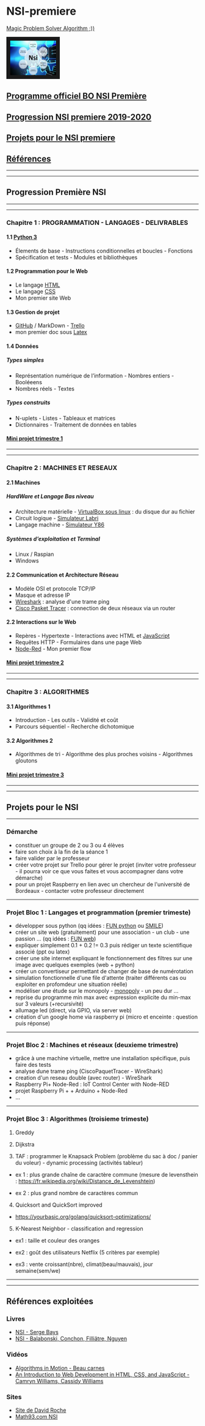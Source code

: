 # NSI-premiere

[Magic Problem Solver Algorithm ;))](https://proftomcrick.com/2011/04/26/feynman-problem-solving-algorithm/)

<a href="https://www.youtube.com/watch?v=gpJvvH8JFn4" target="_blank"><img src="https://github.com/Math13Net/NSI-premiere/blob/master/nsi.jpg" alt="NSI Première" width="120" height="90" border="10" /></a>

## [Programme officiel BO NSI Première](https://github.com/Math13Net/NSI-premiere/blob/master/programme-nsi-premiere.pdf)

## [Progression NSI premiere 2019-2020](#sommaire)

## [Projets pour le NSI premiere](#projet)

## [Références](#reference)

------------------------------------------------------------------------------------------------
------------------------------------------------------------------------------------------------

## <a name="sommaire"></a> Progression Première NSI
------------------------------------------------------------------------------------------------
------------------------------------------------------------------------------------------------

### Chapitre 1 : PROGRAMMATION - LANGAGES - DELIVRABLES
#### 1.1 [Python 3](https://repl.it/)
  * Élements de base - Instructions conditionnelles et boucles - Fonctions
  * Spécification et tests - Modules et bibliothèques

#### 1.2 Programmation pour le Web
 * Le langage [HTML](https://repl.it/)
 * Le langage [CSS](https://repl.it/)
 * Mon premier site Web

#### 1.3 Gestion de projet 
* [GitHub](https://github.com/GitHub/) / MarkDown - [Trello](https://trello.com/)
* mon premier doc sous [Latex](https://v2.overleaf.com/login)

#### 1.4 Données
 ##### Types simples
  * Représentation numérique de l’information - Nombres entiers - Booléeens
  * Nombres réels - Textes
 ##### Types construits
  * N-uplets - Listes - Tableaux et matrices
  * Dictionnaires - Traitement de données en tables

#### [Mini projet trimestre 1](#projet1)


------------------------------------------------------------------------------------------------
------------------------------------------------------------------------------------------------

### Chapitre 2 : MACHINES ET RESEAUX

#### 2.1 Machines
##### HardWare et Langage Bas niveau
  * Architecture matérielle - [VirtualBox sous linux](https://www.virtualbox.org/wiki/Downloads) : du disque dur au fichier
  * Circuit logique - [Simulateur Labri](http://dept-info.labri.fr/ENSEIGNEMENT/archi/circuits/blank-teacher.html)
  * Langage machine - [Simulateur Y86](http://dept-info.labri.fr/ENSEIGNEMENT/archi/js-y86/)
##### Systèmes d’exploitation et Terminal
  * Linux / Raspian
  * Windows
#### 2.2 Communication et Architecture Réseau
 * Modèle OSI et protocole TCP/IP
 * Masque et adresse IP
 * [Wireshark](https://www.wireshark.org/) : analyse d'une trame ping
 * [Cisco Pasket Tracer](https://www.netacad.com/fr/courses/packet-tracer) : connection de deux réseaux via un router

#### 2.2 Interactions sur le Web
 * Repères - Hypertexte - Interactions avec HTML et [JavaScript](https://repl.it/)
 * Requêtes HTTP - Formulaires dans une page Web
 * [Node-Red](https://nodered.org/) - Mon premier flow

#### [Mini projet trimestre 2](#projet2)

------------------------------------------------------------------------------------------------
------------------------------------------------------------------------------------------------

### Chapitre 3 : ALGORITHMES

#### 3.1 Algorithmes 1
 * Introduction - Les outils - Validité et coût
 * Parcours séquentiel - Recherche dichotomique

#### 3.2 Algorithmes 2
 * Algorithmes de tri - Algorithme des plus proches voisins - Algorithmes gloutons

#### [Mini projet trimestre 3](#projet3)


------------------------------------------------------------------------------------------------
------------------------------------------------------------------------------------------------


## <a name="projet"></a> Projets pour le NSI

---------------------------------------------------------------------------------------------------------------------------
### <a name="demarche"></a> Démarche
* constituer un groupe de 2 ou 3 ou 4 élèves
* faire son choix à la fin de la séance 1
* faire valider par le professeur
* créer votre projet sur Trello pour gérer le projet
(inviter votre professeur - il pourra voir ce que vous faites et vous accompagner dans votre démarche)
* pour un projet Raspberry en lien avec un chercheur de l'université de Bordeaux - contacter votre professeur directement


---------------------------------------------------------------------------------------------------------------------------
### <a name="projet1"></a> Projet Bloc 1 : Langages et programmation (premier trimeste)
- développer sous python
(qq idées : [FUN python](https://projects.raspberrypi.org/en/projects?software%5B%5D=python) ou [SMILE](https://culturemath.ens.fr/category/generalites-270))
- créer un site web (gratuitement) pour une association - un club - une passion ...
(qq idées : [FUN web](https://projects.raspberrypi.org/en/projects/?software[]=html-css-javascript))
- expliquer simplement 0.1 + 0.2 != 0.3 puis rédiger un texte scientifique associé (ppt ou latex)
- créer une site internet expliquant le fonctionnement des filtres sur une image avec quelques exemples (web + python)
- créer un convertiseur permettant de changer de base de numérotation
- simulation fonctionnelle d'une file d'attente (traiter différents cas ou exploiter en profomdeur une situation réelle)
- modéliser une étude sur le monopoly - [monopoly](https://www.youtube.com/watch?v=KHPbaIFGZTE) - un peu dur ...
- reprise du programme min max avec expression explicite du min-max sur 3 valeurs (+recursivité)
- allumage led (direct, via GPIO, via server web)
- création d'un google home via raspberry pi (micro et enceinte : question puis réponse)

---------------------------------------------------------------------------------------------------------------------------
### <a name="projet2"></a> Projet Bloc 2 : Machines et réseaux (deuxieme trimestre)
- grâce à une machine virtuelle, mettre une installation spécifique, puis faire des tests
- analyse dune trame ping (CiscoPaquetTracer - WireShark)
- creation d'un reseau double (avec router) - WireShark
- Raspberry Pi+ Node-Red : IoT Control Center with Node-RED
- projet Raspberry Pi + + Arduino + Node-Red
- ...

---------------------------------------------------------------------------------------------------------------------------
### <a name="projet3"></a> Projet Bloc 3 : Algorithmes (troisieme trimeste)
 1. Greddy

 2. Dijkstra

 3. TAF : programmer le Knapsack Problem (problème du sac à doc / panier du voleur) - dynamic processing (activités tableur)

  * ex 1 : plus grande chaîne de caractère commune (mesure de levensthein : https://fr.wikipedia.org/wiki/Distance_de_Levenshtein)

  * ex 2 : plus grand nombre de caractères commun

  4. Quicksort and QuickSort improved

   * https://yourbasic.org/golang/quicksort-optimizations/
   
  5. K-Nearest Neighbor - classification and regression

   * ex1 : taille et couleur des oranges

   * ex2 : goût des utilisateurs Netflix (5 critères par exemple)

   * ex3 : vente croissant(nbre), climat(beau/mauvais), jour semaine(sem/we)
   

------------------------------------------------------------------------------------------------
------------------------------------------------------------------------------------------------

## <a name="reference"></a> Références exploitées

### Livres
  * [NSI - Serge Bays](https://www.editions-ellipses.fr/spcialit-numrique-sciences-informatiques-premire-nouveaux-programmes-p-13318.html)
  * [NSI - Balabonski, Conchon, Filliâtre, Nguyen](https://www.editions-ellipses.fr/spcialit-numrique-sciences-informatiques-premire-nouveaux-programmes-p-13318.html)
  
### Vidéos  
  * [Algorithms in Motion - Beau carnes](https://www.manning.com/livevideo/algorithms-in-motion)
  * [An Introduction to Web Development in HTML, CSS, and JavaScript - Camryn Williams, Cassidy Williams](https://www.oreilly.com/library/view/an-introduction-to/9781491923320/)
  
### Sites
 * [Site de David Roche](https://pixees.fr/informatiquelycee/n_site/)
 * [Math93.com NSI](https://www.math93.com/lycee/nsi-1ere.html)
  
  
  
  
